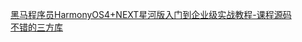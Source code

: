    [ 黑马程序员HarmonyOS4+NEXT星河版入门到企业级实战教程-课程源码 ]( https://github.com/shaoting0730/HarmonyOS_learn_demo/tree/main/%E9%BB%91%E9%A9%AC%E7%A8%8B%E5%BA%8F%E5%91%98HarmonyOS4%2BNEXT%E6%98%9F%E6%B2%B3%E7%89%88%E5%85%A5%E9%97%A8%E5%88%B0%E4%BC%81%E4%B8%9A%E7%BA%A7%E5%AE%9E%E6%88%98%E6%95%99%E7%A8%8B-%E8%AF%BE%E7%A8%8B%E6%BA%90%E7%A0%81 )    <br/>
   [ 不错的三方库 ]( https://github.com/shaoting0730/HarmonyOS_learn_demo/blob/main/%E4%B8%89%E6%96%B9%E5%BA%93.md )    <br/>
